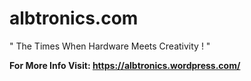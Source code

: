 # albtronics.com

" The Times When Hardware Meets Creativity ! "

**For More Info Visit: https://albtronics.wordpress.com/**

